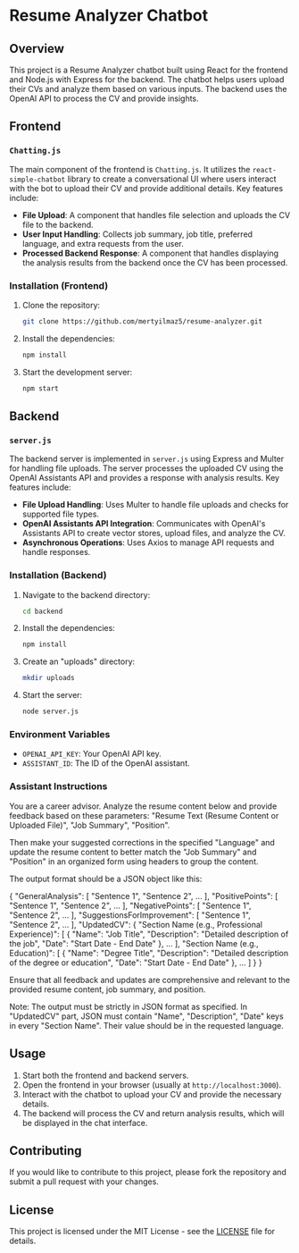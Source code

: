 # Resume Analyzer Chatbot

## Overview

This project is a Resume Analyzer chatbot built using React for the frontend and Node.js with Express for the backend. The chatbot helps users upload their CVs and analyze them based on various inputs. The backend uses the OpenAI API to process the CV and provide insights.

## Frontend

### `Chatting.js`

The main component of the frontend is `Chatting.js`. It utilizes the `react-simple-chatbot` library to create a conversational UI where users interact with the bot to upload their CV and provide additional details. Key features include:

- **File Upload**: A component that handles file selection and uploads the CV file to the backend.
- **User Input Handling**: Collects job summary, job title, preferred language, and extra requests from the user.
- **Processed Backend Response**: A component that handles displaying the analysis results from the backend once the CV has been processed.

### Installation (Frontend)

1. Clone the repository:

   ```bash
   git clone https://github.com/mertyilmaz5/resume-analyzer.git
   ```

2. Install the dependencies:

   ```bash
   npm install
   ```

3. Start the development server:

   ```bash
   npm start
   ```

## Backend

### `server.js`

The backend server is implemented in `server.js` using Express and Multer for handling file uploads. The server processes the uploaded CV using the OpenAI Assistants API and provides a response with analysis results. Key features include:

- **File Upload Handling**: Uses Multer to handle file uploads and checks for supported file types.
- **OpenAI Assistants API Integration**: Communicates with OpenAI's Assistants API to create vector stores, upload files, and analyze the CV.
- **Asynchronous Operations**: Uses Axios to manage API requests and handle responses.

### Installation (Backend)

1. Navigate to the backend directory:

   ```bash
   cd backend
   ```

2. Install the dependencies:

   ```bash
   npm install
   ```

3. Create an "uploads" directory:

   ```bash
   mkdir uploads
   ```

4. Start the server:

   ```bash
   node server.js
   ```

### Environment Variables

- `OPENAI_API_KEY`: Your OpenAI API key.
- `ASSISTANT_ID`: The ID of the OpenAI assistant.

### Assistant Instructions

You are a career advisor. Analyze the resume content below and provide feedback based on these parameters: "Resume Text (Resume Content or Uploaded File)", "Job Summary", "Position".

Then make your suggested corrections in the specified "Language" and update the resume content to better match the "Job Summary" and "Position" in an organized form using headers to group the content.

The output format should be a JSON object like this:

{
  "GeneralAnalysis": [
    "Sentence 1",
    "Sentence 2",
    ...
  ],
  "PositivePoints": [
    "Sentence 1",
    "Sentence 2",
    ...
  ],
  "NegativePoints": [
    "Sentence 1",
    "Sentence 2",
    ...
  ],
  "SuggestionsForImprovement": [
    "Sentence 1",
    "Sentence 2",
    ...
  ],
  "UpdatedCV": {
    "Section Name (e.g., Professional Experience)": [
      {
        "Name": "Job Title",
        "Description": "Detailed description of the job",
        "Date": "Start Date - End Date"
      },
      ...
    ],
    "Section Name (e.g., Education)": [
      {
        "Name": "Degree Title",
        "Description": "Detailed description of the degree or education",
        "Date": "Start Date - End Date"
      },
      ...
    ]
  }
}

Ensure that all feedback and updates are comprehensive and relevant to the provided resume content, job summary, and position.

Note: The output must be strictly in JSON format as specified. In "UpdatedCV" part, JSON must contain "Name", "Description", "Date" keys in every "Section Name". Their value should be in the requested language.

## Usage

1. Start both the frontend and backend servers.
2. Open the frontend in your browser (usually at `http://localhost:3000`).
3. Interact with the chatbot to upload your CV and provide the necessary details.
4. The backend will process the CV and return analysis results, which will be displayed in the chat interface.

## Contributing

If you would like to contribute to this project, please fork the repository and submit a pull request with your changes.

## License

This project is licensed under the MIT License - see the [LICENSE](LICENSE) file for details.
